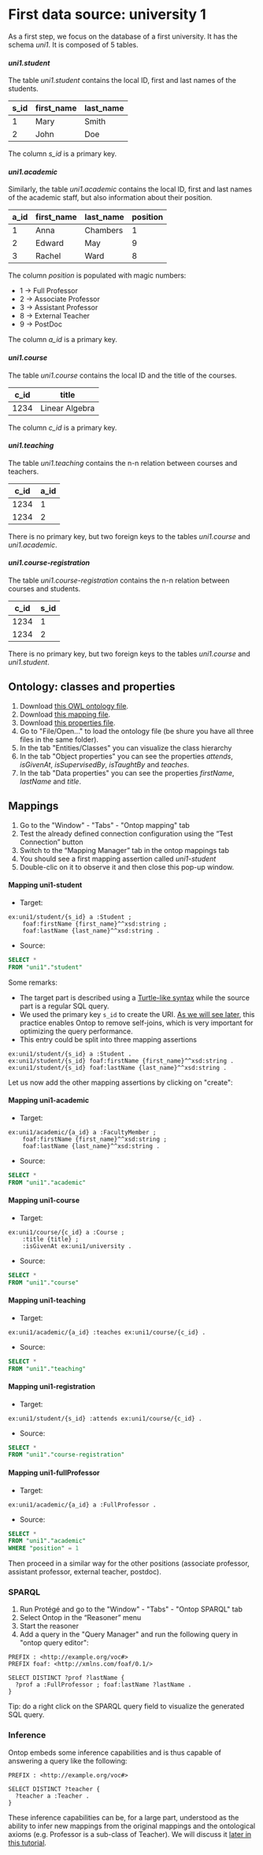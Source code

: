 # First data source: university 1


As a first step, we focus on the database of a first university. It has
the schema *uni1*.
It is composed of 5 tables.

#### *uni1.student*

The table *uni1.student* contains the local ID, first and last names of the students.

s_id | first_name |  last_name
---- | ---------- | ----------
  1  | Mary       | Smith
  2  | John       | Doe

The column *s_id* is a primary key.  

#### *uni1.academic*

Similarly, the table *uni1.academic* contains the local ID,
first and last names of the academic staff, but also information about their position.

a_id | first_name |  last_name | position
---- | ---------- | ---------- | --------
  1  | Anna       | Chambers   | 1
  2  | Edward     | May        | 9
  3  | Rachel     | Ward       | 8

The column *position* is populated with magic numbers:
  - 1 -> Full Professor
  - 2 -> Associate Professor
  - 3 -> Assistant Professor
  - 8 -> External Teacher
  - 9 -> PostDoc

The column *a_id* is a primary key.

#### *uni1.course*

The table *uni1.course* contains the local ID
and the title of the courses.

c_id | title
---- | -----
1234 | Linear Algebra

The column *c_id* is a primary key.

#### *uni1.teaching*

The table *uni1.teaching* contains the n-n relation
between courses and teachers.

c_id | a_id
---- | ----
1234 | 1
1234 | 2

There is no primary key, but two foreign keys to the tables *uni1.course* and *uni1.academic*.

#### *uni1.course-registration*

The table *uni1.course-registration* contains the n-n relation
between courses and students.

c_id | s_id
---- | ----
1234 | 1
1234 | 2

There is no primary key, but two foreign keys to the tables *uni1.course* and *uni1.student*.

## Ontology: classes and properties


1. Download [this OWL ontology file](university.ttl).
2. Download [this mapping file](university.obda).
3. Download [this properties file](university.properties).
4. Go to "File/Open..." to load the ontology file (be shure you have all three files in the same folder).
5. In the tab "Entities/Classes" you can visualize the class hierarchy
6. In the tab "Object properties" you can see the properties *attends*, *isGivenAt*, *isSupervisedBy*, *isTaughtBy* and *teaches*.
7. In the tab "Data properties" you can see the properties *firstName*, *lastName* and *title*.


## Mappings


1. Go to the "Window" - "Tabs" - "Ontop mapping" tab
2. Test the already defined connection configuration using the “Test Connection” button
3. Switch to the “Mapping Manager” tab in the ontop mappings tab
4. You should see a first mapping assertion called *uni1-student*
5. Double-clic on it to observe it and then close this pop-up window.

#### Mapping uni1-student

 * Target:
```turtle
ex:uni1/student/{s_id} a :Student ;
    foaf:firstName {first_name}^^xsd:string ;
    foaf:lastName {last_name}^^xsd:string .
```
 * Source:
```sql
SELECT *
FROM "uni1"."student"
```

Some remarks:
  - The target part is described using a [Turtle-like syntax](https://github.com/ontop/ontop/wiki/TurtleSyntax) while the source part is a regular SQL query.
  - We used the primary key `s_id` to create the URI. [As we will see later](../mapping/primary-keys.md),
    this practice enables Ontop to remove self-joins, which is very important for optimizing
    the query performance.
  - This entry could be split into three mapping assertions

```turtle
ex:uni1/student/{s_id} a :Student .
ex:uni1/student/{s_id} foaf:firstName {first_name}^^xsd:string .
ex:uni1/student/{s_id} foaf:lastName {last_name}^^xsd:string .
```

Let us now add the other mapping assertions by clicking on "create":

#### Mapping uni1-academic
 * Target:
```turtle
ex:uni1/academic/{a_id} a :FacultyMember ;
    foaf:firstName {first_name}^^xsd:string ;
    foaf:lastName {last_name}^^xsd:string .
```
 * Source:
```sql
SELECT *
FROM "uni1"."academic"
```

#### Mapping uni1-course
 * Target:
```turtle
ex:uni1/course/{c_id} a :Course ;
    :title {title} ;
    :isGivenAt ex:uni1/university .
```
 * Source:
```sql
SELECT *
FROM "uni1"."course"
```

#### Mapping uni1-teaching
 * Target:
```turtle
ex:uni1/academic/{a_id} :teaches ex:uni1/course/{c_id} .
```
 * Source:
```sql
SELECT *
FROM "uni1"."teaching"
```

#### Mapping uni1-registration
 * Target:
```turtle
ex:uni1/student/{s_id} :attends ex:uni1/course/{c_id} .
```
 * Source:
```sql
SELECT *
FROM "uni1"."course-registration"
```

#### Mapping uni1-fullProfessor
 * Target:
```turtle
ex:uni1/academic/{a_id} a :FullProfessor .
```
 * Source:
```sql
SELECT *
FROM "uni1"."academic"
WHERE "position" = 1
```

Then proceed in a similar way for the other positions (associate  professor, assistant professor, external teacher, postdoc).


### SPARQL

1. Run Protégé and go to the "Window" - "Tabs" - "Ontop SPARQL" tab
2. Select Ontop in the “Reasoner” menu
3. Start the reasoner
4. Add a query in the "Query Manager" and run the following query in "ontop query editor":

```sparql
PREFIX : <http://example.org/voc#>
PREFIX foaf: <http://xmlns.com/foaf/0.1/>

SELECT DISTINCT ?prof ?lastName {
  ?prof a :FullProfessor ; foaf:lastName ?lastName .
}
```

Tip: do a right click on the SPARQL query field to visualize the generated SQL query.

### Inference

Ontop embeds some inference capabilities and is thus capable of answering a query like the following:

```sparql
PREFIX : <http://example.org/voc#>

SELECT DISTINCT ?teacher {
  ?teacher a :Teacher .
}
```

These inference capabilities can be, for a large part, understood as the ability to infer new mappings
from the original mappings and the ontological axioms (e.g. Professor is a sub-class of Teacher). We will discuss it [later in this tutorial](../mapping/foreign-keys.md).

